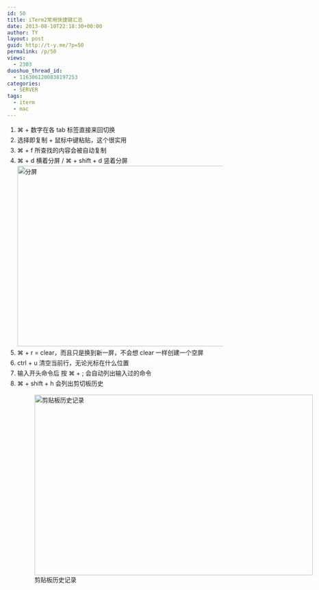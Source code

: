 ```yaml
---
id: 50
title: iTerm2常用快捷键汇总
date: 2013-08-10T22:18:30+00:00
author: TY
layout: post
guid: http://t-y.me/?p=50
permalink: /p/50
views:
  - 2303
duoshuo_thread_id:
  - 1163061200838197253
categories:
  - SERVER
tags:
  - iterm
  - mac
---
```

  1. <span style="line-height:1.714285714;">⌘ + 数字在各 tab 标签直接来回切换</span> 
  2. <span style="line-height:1.714285714;">选择即复制 + 鼠标中键粘贴，这个很实用</span> 
  3. <span style="line-height:1.714285714;">⌘ + f 所查找的内容会被自动复制</span> 
  4. <span style="line-height:1.714285714;">⌘ + d 横着分屏 / ⌘ + shift + d 竖着分屏<a href="http://t-y.me/wp-content/uploads/2013/08/QQ20130811-12.png"><img class="aligncenter size-medium wp-image-57" alt="分屏" src="http://t-y.me/wp-content/uploads/2013/08/QQ20130811-12-650x422.png" width="650" height="422" srcset="https://t-y.me/wp-content/uploads/2013/08/QQ20130811-12-650x422.png 650w, https://t-y.me/wp-content/uploads/2013/08/QQ20130811-12-624x405.png 624w, https://t-y.me/wp-content/uploads/2013/08/QQ20130811-12.png 810w" sizes="(max-width: 650px) 100vw, 650px" /></a></span> 
  5. <span style="line-height:1.714285714;">⌘ + r = clear，而且只是换到新一屏，不会想 clear 一样创建一个空屏</span> 
  6. <span style="line-height:1.714285714;">ctrl + u 清空当前行，无论光标在什么位置</span> 
  7. <span style="line-height:1.714285714;">输入开头命令后 按 ⌘ + ; 会自动列出输入过的命令</span> 
  8. <span style="line-height:1.714285714;"><span style="line-height:1.714285714;">⌘ + shift + h 会列出剪切板历史</span></span> <figure id="attachment_54" style="width: 650px" class="wp-caption aligncenter">[<img class="size-medium wp-image-54" alt="剪贴板历史记录" src="http://t-y.me/wp-content/uploads/2013/08/QQ20130811-111-650x422.png" width="650" height="422" srcset="https://t-y.me/wp-content/uploads/2013/08/QQ20130811-111-650x422.png 650w, https://t-y.me/wp-content/uploads/2013/08/QQ20130811-111-624x405.png 624w, https://t-y.me/wp-content/uploads/2013/08/QQ20130811-111.png 810w" sizes="(max-width: 650px) 100vw, 650px" />](http://t-y.me/wp-content/uploads/2013/08/QQ20130811-111.png)<figcaption class="wp-caption-text">剪贴板历史记录</figcaption></figure>